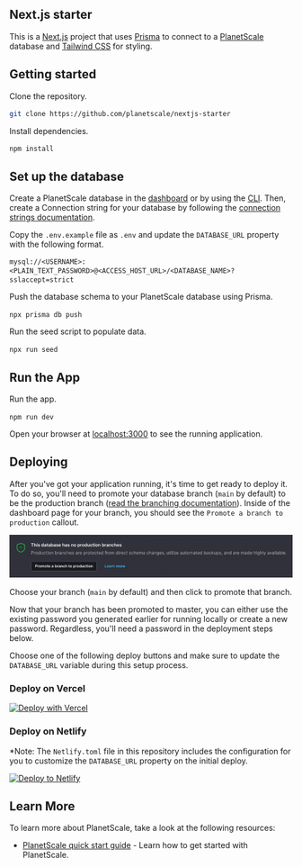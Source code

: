 ## Next.js starter

This is a [Next.js](https://nextjs.org/) project that uses [Prisma](https://www.prisma.io/) to connect to a [PlanetScale](https://planetscale.com/) database and [Tailwind CSS](https://tailwindcss.com/) for styling.

## Getting started

Clone the repository.

```bash
git clone https://github.com/planetscale/nextjs-starter
```

Install dependencies.

```bash
npm install
```

## Set up the database

Create a PlanetScale database in the [dashboard](https://app.planetscale.com/) or by using the [CLI](https://planetscale.com/cli). Then, create a Connection string for your database by following the [connection strings documentation](https://docs.planetscale.com/concepts/connection-strings).

Copy the `.env.example` file as `.env` and update the `DATABASE_URL` property with the following format.

```text
mysql://<USERNAME>:<PLAIN_TEXT_PASSWORD>@<ACCESS_HOST_URL>/<DATABASE_NAME>?sslaccept=strict
```

Push the database schema to your PlanetScale database using Prisma.

`npx prisma db push`

Run the seed script to populate data.

`npx run seed`

## Run the App

Run the app.

`npm run dev`

Open your browser at [localhost:3000](localhost:3000) to see the running application.

## Deploying

After you've got your application running, it's time to get ready to deploy it. To do so, you'll need to promote your database branch (`main` by default) to be the production branch ([read the branching documentation](https://docs.planetscale.com/concepts/branching)). Inside of the dashboard page for your branch, you should see the `Promote a branch to production` callout.

![Promote Branch to Master](docs/images/promote-branch.png)

Choose your branch (`main` by default) and then click to promote that branch.

Now that your branch has been promoted to master, you can either use the existing password you generated earlier for running locally or create a new password. Regardless, you'll need a password in the deployment steps below.

Choose one of the following deploy buttons and make sure to update the `DATABASE_URL` variable during this setup process.

### Deploy on Vercel

[![Deploy with Vercel](https://vercel.com/button)](https://vercel.com/new/clone?repository-url=https://github.com/planetscale/nextjs-starter&env=DATABASE_URL)

### Deploy on Netlify

*Note: The `Netlify.toml` file in this repository includes the configuration for you to customize the `DATABASE_URL` property on the initial deploy.

[![Deploy to Netlify](https://www.netlify.com/img/deploy/button.svg)](https://app.netlify.com/start/deploy?repository=https://github.com/planetscale/nextjs-starter)

## Learn More

To learn more about PlanetScale, take a look at the following resources:

- [PlanetScale  quick start guide](https://docs.planetscale.com/tutorials/planetscale-quick-start-guide) - Learn how to get started with PlanetScale.
